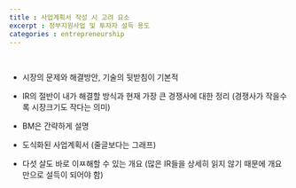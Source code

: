 ```yaml
---
title : 사업계획서 작성 시 고려 요소
excerpt : 정부지원사업 및 투자자 설득 용도
categories : entrepreneurship
---
```


<br>

- 시장의 문제와 해결방안, 기술의 뒷받침이 기본적

- IR의 절반이 내가 해결할 방식과 현재 가장 큰 경쟁사에 대한 정리 (경쟁사가 작을수록 시장크기도 작다는 의미)

- BM은 간략하게 설명 

- 도식화된 사업계획서 (줄글보다는 그래프)

- 다섯 살도 바로 이ㅉ해할 수 있는 개요 (많은 IR들을 상세히 읽지 않기 때문에 개요만으로 설득이 되어야 함)

<br>

